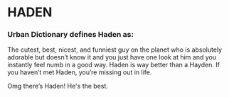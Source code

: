 
# HADEN

### Urban Dictionary defines Haden as:

The cutest, best, nicest, and funniest guy on the planet who is absolutely adorable but doesn’t know it and you just have one look at him and you instantly feel numb in a good way. Haden is way better than a Hayden. If you haven’t met Haden, you’re missing out in life.

Omg there’s Haden! He's the best.
